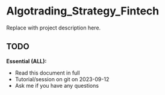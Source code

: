 # Algotrading_Strategy_Fintech
Replace with project description here.

## TODO 

**Essential (ALL):** 
- Read this document in full
- Tutorial/session on git on 2023-09-12
- Ask me if you have any questions 